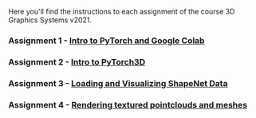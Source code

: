 Here you'll find the instructions to each assignment of the course 3D Graphics Systems v2021.

### Assignment 1 - [Intro to PyTorch and Google Colab](assignment1.md)

### Assignment 2 - [Intro to PyTorch3D](assignment2.md)

### Assignment 3 - [Loading and Visualizing ShapeNet Data](assignment3.md)

### Assignment 4 - [Rendering textured pointclouds and meshes](assignment4.md)
<!--stackedit_data:
eyJoaXN0b3J5IjpbNjIxNTkxNTc5LC0xNzU3OTI1MDIzXX0=
-->
